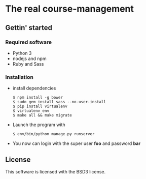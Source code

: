 # The real course-management

## Gettin' started

### Required software

* Python 3
* nodejs and npm
* Ruby and Sass 


### Installation

* install dependencies

  ```
  $ npm install -g bower
  $ sudo gem install sass --no-user-install
  $ pip install virtualenv
  $ virtualenv env
  $ make all && make migrate
  ```

* Launch the program with

  ```
  $ env/bin/python manage.py runserver
  ```

* You now can login with the super user **foo** and password **bar**

## License

This software is licensed with the BSD3 license.
